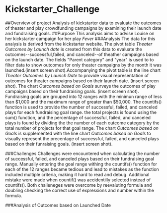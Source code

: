 # Kickstarter_Challenge
##Overview of project
Analysis of kickstarter data to evaluate the outcomes of theater and play crowdfunding campaigns by examining their launch date and fundraising goals.
##Purpose
This analysis aims to advise Louise on her kickstarter campaign for her play *Fever*
###Analysis
The data for this analysis is derived from the kickstarter website. The pivot table *Theater Outcomes by Launch date* is created from this data to evaluate the outcomes--successful,failed, and canceled--of theather campaigns based on the launch date. The fields "Parent category" and "year" is used to to filter data to show outcomes for only theater campaigns by the month it was launched.(insert screen shot).Accompanying the pivot table is the line chart *Theater Outcomes by Launch Date* to provide visual representation of outcomes for theater campaigns based on their launch date. (insert screen shot). The chart *Outcomes based on Goals* surveys the outcomes of play campaigns based on their fundraising goals. (insert screen shot). Fundraising goals are grouped into 12 ranges with the minimun range of less than $1,000 and the maximum range of greater than $50,000. The countifs() function is used to provide the number of successful, failed, and canceled plays for each fundraising goal range. the total projects is found using the sum() function, and the percentage of successful, failed, and canceled plays is found by dividing the the number of each outcome category by the total number of projects for that goal range. The chart *Outcomes based on Goals* is supplemented with the line chart *Outcomes based on Goals* to visually represent the precentage of successful, failed, and canceled plays based on their funraising goals. (insert screen shot). 

###Challenges
Challenges were encountered when calculating the number of successful, failed, and canceled plays based on their fundraising goal range. Manually entering the goal range withing the countifs() function for each of the 12 ranges became tedious and lead to mistakes as the function included multiple criteria, making it hard to read and debug. Additional mistake were made when countif() was accidentilly selected instead of countifs(). Both challeneges were overcome by reevaluting formula and doubling checking the correct use of expressions and number within the formula. 

###Analysis of Outcomes based on Launched Date
